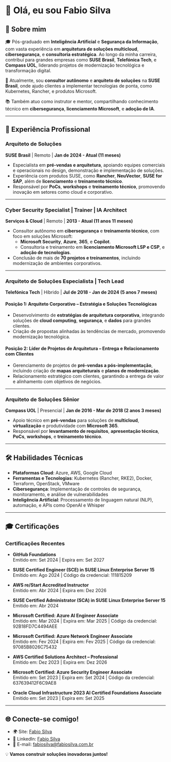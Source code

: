 # 👋 Olá, eu sou Fabio Silva

## 🌟 Sobre mim

🎓 Pós-graduado em **Inteligência Artificial** e **Segurança da Informação**, com vasta experiência em **arquitetura de soluções multicloud**, **cibersegurança**, e **consultoria estratégica**. Ao longo da minha carreira, contribuí para grandes empresas como **SUSE Brasil**, **Telefónica Tech**, e **Compass UOL**, liderando projetos de modernização tecnológica e transformação digital.

💼 Atualmente, sou **consultor autônomo** e **arquiteto de soluções** na **SUSE Brasil**, onde ajudo clientes a implementar tecnologias de ponta, como Kubernetes, Rancher, e produtos Microsoft.

📚 Também atuo como instrutor e mentor, compartilhando conhecimento técnico em **cibersegurança**, **licenciamento Microsoft**, e **adoção de IA**.

---

## 🚀 Experiência Profissional

### **Arquiteto de Soluções**  
**SUSE Brasil** | Remoto | **Jan de 2024 - Atual (11 meses)**  
- Especialista em **pré-vendas e arquitetura**, apoiando equipes comerciais e operacionais no design, demonstração e implementação de soluções.  
- Experiência com produtos SUSE, como **Rancher**, **NeuVector**, **SUSE for SAP**, além de **licenciamento** e **treinamento técnico**.  
- Responsável por **PoCs**, **workshops** e **treinamento técnico**, promovendo inovação em setores como cloud e corporativo.  

---

### **Cyber Security Specialist | Trainer | IA Architect**  
**Serviços & Cloud** | Remoto | **2013 - Atual (11 anos 11 meses)**  
- Consultor autônomo em **cibersegurança** e **treinamento técnico**, com foco em soluções Microsoft:  
  - **Microsoft Security**, **Azure**, **365**, e **Copilot**.  
  - Consultoria e treinamento em **licenciamento Microsoft LSP e CSP**, e **adoção de tecnologias**.  
- Conclusão de mais de **70 projetos e treinamentos**, incluindo modernização de ambientes corporativos.

---

### **Arquiteto de Soluções Especialista | Tech Lead**  
**Telefónica Tech** | Híbrido | **Jul de 2018 - Jan de 2024 (5 anos 7 meses)**  

#### **Posição 1: Arquiteto Corporativo – Estratégia e Soluções Tecnológicas**  
- Desenvolvimento de **estratégias de arquitetura corporativa**, integrando soluções de **cloud computing**, **segurança**, e **dados** para grandes clientes.  
- Criação de propostas alinhadas às tendências de mercado, promovendo modernização tecnológica.  

#### **Posição 2: Líder de Projetos de Arquitetura – Entrega e Relacionamento com Clientes**  
- Gerenciamento de projetos de **pré-vendas a pós-implementação**, incluindo criação de **mapas arquiteturais** e **planos de modernização**.  
- Relacionamento estratégico com clientes, garantindo a entrega de valor e alinhamento com objetivos de negócios.  

---

### **Arquiteto de Soluções Sênior**  
**Compass UOL** | Presencial | **Jan de 2016 - Mar de 2018 (2 anos 3 meses)**  
- Apoio técnico em **pré-vendas** para soluções de **multicloud**, **virtualização** e produtividade com **Microsoft 365**.  
- Responsável por **levantamento de requisitos**, **apresentação técnica**, **PoCs**, **workshops**, e **treinamento técnico**.  

---

## 🛠️ Habilidades Técnicas

- **Plataformas Cloud**: Azure, AWS, Google Cloud  
- **Ferramentas e Tecnologias**: Kubernetes (Rancher, RKE2), Docker, Terraform, OpenStack, VMware  
- **Cibersegurança**: Implementação de controles de segurança, monitoramento, e análise de vulnerabilidades  
- **Inteligência Artificial**: Processamento de linguagem natural (NLP), automação, e APIs como OpenAI e Whisper  

---

## 🎓 Certificações

### **Certificações Recentes**
- **GitHub Foundations**  
  Emitido em: Set 2024 | Expira em: Set 2027  
  
  
- **SUSE Certified Engineer (SCE) in SUSE Linux Enterprise Server 15**  
  Emitido em: Ago 2024 | Código da credencial: 111815209  
  
  
- **AWS re/Start Accredited Instructor**  
  Emitido em: Abr 2024 | Expira em: Dez 2026  
  

- **SUSE Certified Administrator (SCA) in SUSE Linux Enterprise Server 15**  
  Emitido em: Abr 2024  
  

- **Microsoft Certified: Azure AI Engineer Associate**  
  Emitido em: Mar 2024 | Expira em: Mar 2025 | Código da credencial: 92B18FD7C4494AEE  
  

- **Microsoft Certified: Azure Network Engineer Associate**  
  Emitido em: Fev 2024 | Expira em: Fev 2025 | Código da credencial: 97085B8026C75432  
  

- **AWS Certified Solutions Architect – Professional**  
  Emitido em: Dez 2023 | Expira em: Dez 2026  
  

- **Microsoft Certified: Azure Security Engineer Associate**  
  Emitido em: Set 2023 | Expira em: Set 2024 | Código da credencial: 637639412F6C9AE8  
  

- **Oracle Cloud Infrastructure 2023 AI Certified Foundations Associate**  
  Emitido em: Set 2023 | Expira em: Set 2025  

---

## 🌐 Conecte-se comigo!

- 🌍 Site: [Fabio Silva](https://www.fabiosilva.com.br)  
- 💼 LinkedIn: [Fabio Silva](https://www.linkedin.com/in/fabiosilva)  
- 📧 E-mail: [fabiosilva@fabiosilva.com.br](mailto:fabiosilva@fabiosilva.com.br)  

💡 **Vamos construir soluções inovadoras juntos!**
